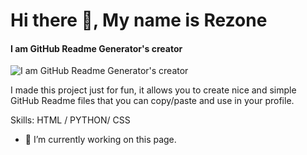 # Hi there 👋, My name is Rezone
#### I am GitHub Readme Generator's creator
![I am GitHub Readme Generator's creator](https://scontent.fdac7-1.fna.fbcdn.net/v/t39.30808-1/454356370_122178133814078905_2037721404988278247_n.jpg?stp=dst-jpg_s200x200&_nc_cat=108&ccb=1-7&_nc_sid=0ecb9b&_nc_eui2=AeEYwuF2dSs-qd-F4CJIK-l7ErSWD9mckBgStJYP2ZyQGEPFBJSBQZ9xfOJUoq80loScO-dN-eH47M_U40gpZwyp&_nc_ohc=EoyNERq7YE8Q7kNvgGBR_Lj&_nc_ht=scontent.fdac7-1.fna&oh=00_AYBc1qwnNislii4S2ynbsjSULXOf9YrjIQsBZHho6ITlBA&oe=66DD3818)

I made this project just for fun, it allows you to create nice and simple GitHub Readme files that you can copy/paste and use in your profile.

Skills: HTML / PYTHON/ CSS

- 🔭 I’m currently working on this page. 




